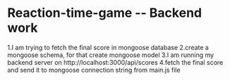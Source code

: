 # Reaction-time-game -- Backend work
1.I am trying to fetch the final score in mongoose database
2.create a mongoose schema, for that create mongoose model
3.I am running my backend server on http://localhost:3000/api/scores
4.fetch the final score and send it to mongoose connection string from main.js file